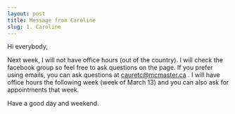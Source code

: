 ```yaml
---
layout: post
title: Message from Caroline
slug: 1. Caroline
---
```


Hi everybody,

Next week, I will not have office hours (out of the country). I will check the facebook group so feel free to ask questions on the page. If you prefer using emails, you can ask questions at cauretc@mcmaster.ca . I will have office hours the following week (week of March 13) and you can also ask for appointments that week.

Have a good day and weekend.
